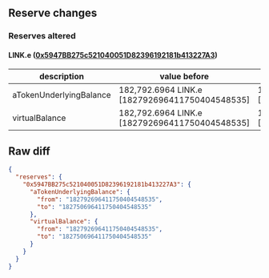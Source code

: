 ## Reserve changes

### Reserves altered

#### LINK.e ([0x5947BB275c521040051D82396192181b413227A3](https://snowtrace.io/address/0x5947BB275c521040051D82396192181b413227A3))

| description | value before | value after |
| --- | --- | --- |
| aTokenUnderlyingBalance | 182,792.6964 LINK.e [182792696411750404548535] | 182,750.6964 LINK.e [182750696411750404548535] |
| virtualBalance | 182,792.6964 LINK.e [182792696411750404548535] | 182,750.6964 LINK.e [182750696411750404548535] |


## Raw diff

```json
{
  "reserves": {
    "0x5947BB275c521040051D82396192181b413227A3": {
      "aTokenUnderlyingBalance": {
        "from": "182792696411750404548535",
        "to": "182750696411750404548535"
      },
      "virtualBalance": {
        "from": "182792696411750404548535",
        "to": "182750696411750404548535"
      }
    }
  }
}
```